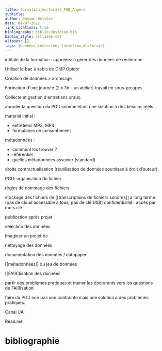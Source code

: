 ```yaml
---
title: formation_doctorale_PGD_Angers
subtitle:
author: Damien Belvèze
date: 01-07-2022
link_citations: true
bibliography: biblio/Obsidian.bib
biblio_style: csl\ieee.csl
aliases: []
tags: [données_recherche, formation_doctorale]
---
```


intitulé de la formation : apprenez à gérer des données de recherche. 

Utiliser le bac à sable de DMP Opidor

Création de données > archivage

Formation d'une journée (2 x 3h - un atelier)
travail en sous-groupes

Collecte et gestion d'entretiens oraux. 

aborder la question du PGD comme étant une solution à des besoins réels. 

matériel initial : 

- entretiens MP3, MP4
- formulaires de consentement


métadonnées : 
- comment les trouver ?
- référentiel 
- quelles métadonnées associer (standard)

droits contractualisation (réutilisation de données soumises à droit d'auteur)



PGD: organisation du fichier

règles de nommage des fichiers

stockage des fichiers de [[transcriptions de fichiers sonores]] à long terme (pas de cloud accessible à tous, pas de clé USB) confidentialité : accès par mots clé



publication après projet

sélection des données

Imaginer un projet de 

nettoyage des données 

documentation des données / datapaper

[[métadonnées]] du jeu de données

[[FAIR]]isation des données 

partir des problèmes pratiques et mener les doctorants vers les questions de FAIRisation. 

faire du PGD non pas une contrainte mais une solution à des problèmes pratiques.

<!-- commentaire Thierry : voir si on peut faire un lien avec l'usage d'une plateforme comme Progedo (en SHS) ou GenOuest (en STM) -->



Canal UA

Read.me





# bibliographie


